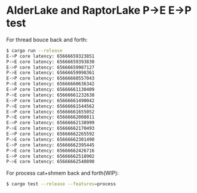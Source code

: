 # AlderLake and RaptorLake P->E E->P test
For thread bouce back and forth:
```bash
$ cargo run --release
E->P core latency: 65666659323851
P->E core latency: 65666659393830
E->P core latency: 65666659987127
P->E core latency: 65666659998361
E->P core latency: 65666660557043
P->E core latency: 65666660636342
E->P core latency: 65666661130409
P->E core latency: 65666661232638
E->P core latency: 65666661490042
P->E core latency: 65666661544562
E->P core latency: 65666661655052
P->E core latency: 65666662008811
E->P core latency: 65666662138999
P->E core latency: 65666662170493
E->P core latency: 65666662265592
P->E core latency: 65666662301490
E->P core latency: 65666662395445
P->E core latency: 65666662426716
E->P core latency: 65666662518902
P->E core latency: 65666662540890
```
For process cat+shmem back and forth(WIP):
```bash
$ cargo test --release --features=process

```